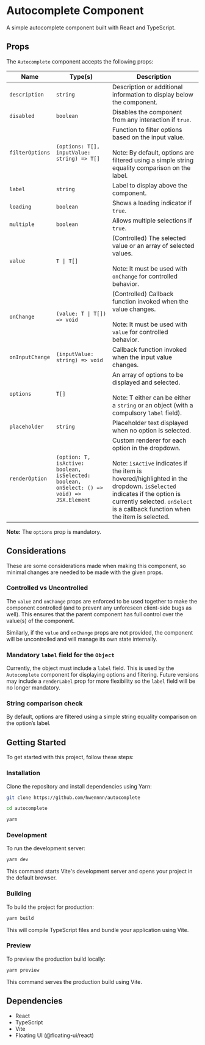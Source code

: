 # Autocomplete Component

A simple autocomplete component built with React and TypeScript.

## Props

The `Autocomplete` component accepts the following props:

| Name            | Type(s)                                                    | Description                                                                 |
|-----------------|---------------------------------------------------------|-----------------------------------------------------------------------------|
| `description`   | `string`                                                | Description or additional information to display below the component.               |
| `disabled`      | `boolean`                                               | Disables the component from any interaction if `true`.                                        |
| `filterOptions` | `(options: T[], inputValue: string) => T[]`              | Function to filter options based on the input value. <br/><br/> Note: By default, options are filtered using a simple string equality comparison on the label.                        |
| `label`         | `string`                                                | Label  to display above the component.                                        |
| `loading`       | `boolean`                                               | Shows a loading indicator if `true`.                                         |
| `multiple`      | `boolean`                                               | Allows multiple selections if `true`.                                        |
| `value`         | `T \| T[]`                                                | (Controlled) The selected value or an array of selected values. <br/><br/> Note: It must be used with `onChange` for controlled behavior.           |
| `onChange`      | `(value: T \| T[]) => void`                               | (Controlled) Callback function invoked when the value changes.    <br/><br/> Note: It must be used with `value` for controlled behavior.            |
| `onInputChange` | `(inputValue: string) => void`                           | Callback function invoked when the input value changes.                      |
| `options`       | `T[]`                                                   | An array of options to be displayed and selected.  <br/><br/> Note: T either can be either a `string` or an object (with a compulsory `label` field).                                   |
| `placeholder`   | `string`                                                | Placeholder text displayed when no option is selected.                       |
| `renderOption`  | `(option: T, isActive: boolean, isSelected: boolean, onSelect: () => void) => JSX.Element` | Custom renderer for each option in the dropdown.      <br/><br/> Note: `isActive` indicates if the item is hovered/highlighted in the dropdown. `isSelected` indicates if the option is currently selected. `onSelect` is a callback function when the item is selected.                   |

**Note:** The `options` prop is mandatory.

## Considerations

These are some considerations made when making this component, so minimal changes are needed to be made with the given props.

### Controlled vs Uncontrolled

The `value` and `onChange` props are enforced to be used together to make the component controlled (and to prevent any unforeseen client-side bugs as well). This ensures that the parent component has full control over the value(s) of the component.

Similarly, if the `value` and `onChange` props are not provided, the component will be uncontrolled and will manage its own state internally.

### Mandatory `label` field for the `Object`

Currently, the object must include a `label` field. This is used by the `Autocomplete` component for displaying options and filtering. Future versions may include a `renderLabel` prop for more flexibility so the `label` field will be no longer mandatory.

### String comparison check

By default, options are filtered using a simple string equality comparison on the option’s label.

## Getting Started

To get started with this project, follow these steps:

### Installation

Clone the repository and install dependencies using Yarn:

```sh
git clone https://github.com/hwennnn/autocomplete

cd autocomplete

yarn
```

### Development

To run the development server:

```sh
yarn dev
```

This command starts Vite's development server and opens your project in the default browser.

### Building

To build the project for production:

```sh
yarn build
```

This will compile TypeScript files and bundle your application using Vite.

### Preview

To preview the production build locally:

```sh
yarn preview
```

This command serves the production build using Vite.

## Dependencies

- React
- TypeScript
- Vite
- Floating UI (@floating-ui/react)
